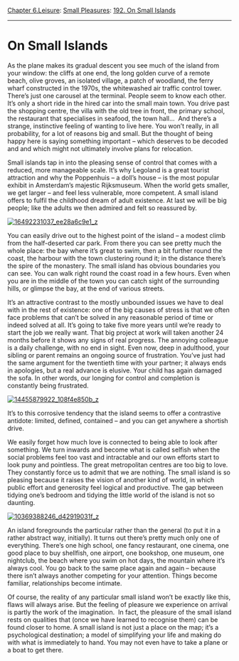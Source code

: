 [Chapter 6.Leisure](https://www.theschooloflife.com/thebookoflife/category/leisure/): [Small Pleasures](https://www.theschooloflife.com/thebookoflife/category/leisure/small-pleasures/): [192. On Small Islands](https://www.theschooloflife.com/thebookoflife/on-small-islands/)

* * *

# On Small Islands

As the plane makes its gradual descent you see much of the island from your window: the cliffs at one end, the long golden curve of a remote beach, olive groves, an isolated village, a patch of woodland, the ferry wharf constructed in the 1970s, the whitewashed air traffic control tower. There’s just one carousel at the terminal. People seem to know each other. It’s only a short ride in the hired car into the small main town. You drive past the shopping centre, the villa with the old tree in front, the primary school, the restaurant that specialises in seafood, the town hall… &nbsp;And there’s a strange, instinctive feeling of wanting to live here. You won’t really, in all probability, for a lot of reasons big and small. But the thought of being happy here is saying something important – which deserves to be decoded and and which might not ultimately involve plans for relocation.

Small islands tap in into the pleasing sense of control that comes with a reduced, more manageable scale. It’s why Legoland is a great tourist attraction and why the Poppenhuis – a doll’s house – is the most popular exhibit in Amsterdam’s majestic Rijksmuseum. When the world gets smaller, we get larger – and feel less vulnerable, more competent. A small island offers to fulfil the childhood dream of adult existence. At last we will be big people; like the adults we then admired and felt so reassured by.

[![16492231037_ee28a6c9e1_z](https://www.theschooloflife.com/thebookoflife/wp-content/uploads/2016/04/16492231037_ee28a6c9e1_z.jpg)](http://www.thebookoflife.org/wp-content/uploads/2016/04/16492231037_ee28a6c9e1_z.jpg)

You can easily drive out to the highest point of the island – a modest climb from the half-deserted car park. From there you can see pretty much the whole place: the bay where it’s great to swim, then a bit further round the coast, the harbour with the town clustering round it; in the distance there’s the spire of the monastery. The small island has obvious boundaries you can see. You can walk right round the coast road in a few hours. Even when you are in the middle of the town you can catch sight of the surrounding hills, or glimpse the bay, at the end of various streets.

It’s an attractive contrast to the mostly unbounded issues we have to deal with in the rest of existence: one of the big causes of stress is that we often face problems that can’t be solved in any reasonable period of time or indeed solved at all. It’s going to take five more years until we’re ready to start the job we really want. That big project at work will taken another 24 months before it shows any signs of real progress. The annoying colleague is a daily challenge, with no end in sight. Even now, deep in adulthood, your sibling or parent remains an ongoing source of frustration. You’ve just had the same argument for the twentieth time with your partner; it always ends in apologies, but a real advance is elusive. Your child has again damaged the sofa. In other words, our longing for control and completion is constantly being frustrated.

[![14455879922_108f4e850b_z](https://www.theschooloflife.com/thebookoflife/wp-content/uploads/2016/04/14455879922_108f4e850b_z.jpg)](http://www.thebookoflife.org/wp-content/uploads/2016/04/14455879922_108f4e850b_z.jpg)

It’s to this corrosive tendency that the island seems to offer a contrastive antidote: limited, defined, contained – and you can get anywhere a shortish drive.

We easily forget how much love is connected to being able to look after something. We turn inwards and become what is called selfish when the social problems feel too vast and intractable and our own efforts start to look puny and pointless. The great metropolitan centres are too big to love. They constantly force us to admit that we are nothing. The small island is so pleasing because it raises the vision of another kind of world, in which public effort and generosity feel logical and productive. The gap between tidying one’s bedroom and tidying the little world of the island is not so daunting.

[![10369388246_d42919031f_z](https://www.theschooloflife.com/thebookoflife/wp-content/uploads/2016/04/10369388246_d42919031f_z.jpg)](http://www.thebookoflife.org/wp-content/uploads/2016/04/10369388246_d42919031f_z.jpg)

An island foregrounds the particular rather than the general (to put it in a rather abstract way, initially). It turns out there’s pretty much only one of everything. There’s one high school, one fancy restaurant, one cinema, one good place to buy shellfish, one airport, one bookshop, one museum, one nightclub, the beach where you swim on hot days, the mountain where it’s always cool. You go back to the same place again and again – because there isn’t always another competing for your attention. Things become familiar, relationships become intimate.

Of course, the reality of any particular small island won’t be exactly like this, flaws will always arise. But the feeling of pleasure we experience on arrival is partly the work of the imagination. &nbsp;In fact, the pleasure of the small island rests on qualities that (once we have learned to recognise them) can be found closer to home. A small island is not just a place on the map; it’s a psychological destination; a model of simplifying your life and making do with what is immediately to hand. You may not even have to take a plane or a boat to get there.
